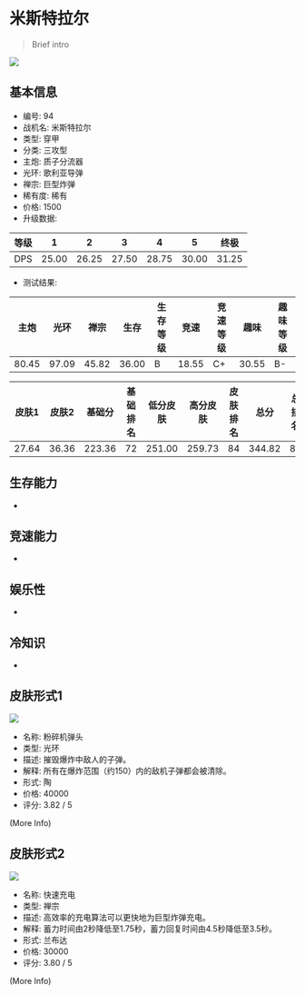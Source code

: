 # 米斯特拉尔

> Brief intro

<img src="/ships/ship_94.png" style={{zoom:1}}/>

## 基本信息

- 编号: 94
- 战机名: 米斯特拉尔
- 类型: 穿甲
- 分类: 三攻型
- 主炮: 质子分流器
- 光环: 歌利亚导弹
- 禅宗: 巨型炸弹
- 稀有度: 稀有
- 价格: 1500
- 升级数据: 

| 等级 | 1 | 2 | 3 | 4 | 5 | 终极 |
|--|--|--|--|--|--|--|
| DPS | 25.00 | 26.25 | 27.50 | 28.75 | 30.00 | 31.25 |

- 测试结果: 

| 主炮 | 光环 | 禅宗 | 生存 | 生存等级 | 竞速 | 竞速等级 | 趣味 | 趣味等级 |
|--|--|--|--|--|--|--|--|--|
| 80.45 | 97.09 | 45.82 | 36.00 | B | 18.55 | C+ | 30.55 | B- |

| 皮肤1 | 皮肤2 | 基础分 | 基础排名 | 低分皮肤 | 高分皮肤 | 皮肤排名 | 总分 | 总排名 |
|--|--|--|--|--|--|--|--|--|
| 27.64 | 36.36 | 223.36 | 72 | 251.00 | 259.73 | 84 | 344.82 | 80 |

## 生存能力

-

## 竞速能力

-

## 娱乐性

-

## 冷知识

-

## 皮肤形式1

<img src="/ships/ship_94_apex_1.png" style={{zoom:1}}/>

- 名称: 粉碎机弹头
- 类型: 光环
- 描述: 摧毁爆炸中敌人的子弹。
- 解释: 所有在爆炸范围（约150）内的敌机子弹都会被清除。
- 形式: 陶
- 价格: 40000
- 评分: 3.82 / 5

(More Info)

## 皮肤形式2

<img src="/ships/ship_94_apex_2.png" style={{zoom:1}}/>

- 名称: 快速充电
- 类型: 禅宗
- 描述: 高效率的充电算法可以更快地为巨型炸弹充电。
- 解释: 蓄力时间由2秒降低至1.75秒，蓄力回复时间由4.5秒降低至3.5秒。
- 形式: 兰布达
- 价格: 30000
- 评分: 3.80 / 5

(More Info)
